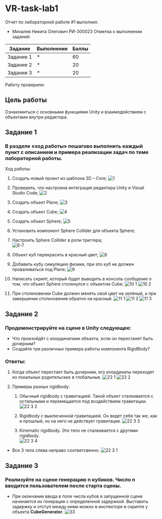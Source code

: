 # VR-task-lab1

Отчет по лабораторной работе #1 выполнил:
- Михалев Никита Олегович РИ-300023
Отметка о выполнении заданий:

| Задание | Выполнение | Баллы |
| ------ | ------ | ------ |
| Задание 1 | * | 60 |
| Задание 2 | * | 20 |
| Задание 3 | * | 20 |

Работу проверили:

## Цель работы
Ознакомиться с основными функциями Unity и взаимодействием с объектами внутри редактора.

## Задание 1
### В разделе «ход работы» пошагово выполнить каждый пункт с описанием и примера реализации задач по теме лабораторной работы.

Ход работы:

1. Создать новый проект из шаблона 3D – Core;
![1](https://user-images.githubusercontent.com/78908105/190860656-a082b367-d715-4e15-b327-a5656c17ed31.png)

2. Проверить, что настроена интеграция редактора Unity и Visual Studio Code;
![2](https://user-images.githubusercontent.com/78908105/190860681-17c3b53d-de32-4b8e-bce3-6d9caabf3bdc.png)

3. Создать объект Plane;
![3](https://user-images.githubusercontent.com/78908105/190860685-280194e9-9b06-45ed-8a3b-5047d683177c.png)

4. Создать объект Cube;
![4](https://user-images.githubusercontent.com/78908105/190860688-32240c91-73b5-4a30-bce9-1c9971e6fa48.png)

5. Создать объект Sphere;
![5](https://user-images.githubusercontent.com/78908105/190860693-0799e17c-69ea-4a57-9eda-be2385785dd2.png)

6. Установить компонент Sphere Collider для объекта Sphere;
7. Настроить Sphere Collider в роли триггера;  
![6-7](https://user-images.githubusercontent.com/78908105/190860695-fb36e117-ba9a-49cd-bba6-fc3a151f876a.png)

8. Объект куб перекрасить в красный цвет;
![8](https://user-images.githubusercontent.com/78908105/190860700-65c28acc-afb1-492a-a745-1e24f6b84c83.png)

9. Добавить кубу симуляцию физики, при это куб не должен проваливаться под Plane;
![9](https://user-images.githubusercontent.com/78908105/190860702-76de8447-d8fe-4a5e-9382-c467980d96e7.png)

10. Написать скрипт, который будет выводить в консоль сообщение о том, что объект Sphere столкнулся с объектом Cube;
![10 1](https://user-images.githubusercontent.com/78908105/190860705-1a946d4d-b631-4ca4-acfa-cfb205ef43ce.png)
![10 2](https://user-images.githubusercontent.com/78908105/190860709-7f315a4e-7d9f-4dc8-a514-83e22e8d1aad.png)

11. При столкновении Cube должен менять свой цвет на зелёный, а при завершении столкновения обратно на красный.
![11 1](https://user-images.githubusercontent.com/78908105/190860711-d02446be-aa93-4700-a07c-53253c5a97ed.png)
![11 2](https://user-images.githubusercontent.com/78908105/190860712-b9ca4284-c30c-4e79-802a-7a60bca8a466.png)
![11 3](https://user-images.githubusercontent.com/78908105/190860713-a6744ed5-37e2-4a03-ba70-32cf519eee60.png)

## Задание 2
### Продемонстрируйте на сцене в Unity следующее:

- Что произойдёт с координатами объекта, если он перестанет быть дочерним?
- Создайте три различных примера работы компонента RigidBody?

### Ответы:

1. Когда объект перестает быть дочерним, его координаты переходят из локальных родительских в глобальные.
![22 1](https://user-images.githubusercontent.com/78908105/190860875-ae228bb3-9d0f-4ff4-b16f-ed99ef17715a.png)
![22 2](https://user-images.githubusercontent.com/78908105/190860877-74de2881-22fc-4cd4-b9df-fde25c3982d9.png)

2. Примеры разных rigidbody: 

    1. Обычный rigidbody с гравитацией. Такой объект сталкивается с остальными и перемещается под воздействием гравитации.
    ![22 3 2](https://user-images.githubusercontent.com/78908105/190861274-b597b2e0-6ed0-4ec2-8793-37637d7f19c1.png)  

    2. Rigidbody с выключенной гравитацией. Он ведет себя так же, как и прошлый, но на него не действует гравитация.
    ![22 3 3](https://user-images.githubusercontent.com/78908105/190861315-f5ec672e-0d23-4401-a12a-1708fdc7d2ca.png)  

    3. Kinematic rigidbody. Это тело не сталкивается с другими rigidbody.  
    ![22 3 4](https://user-images.githubusercontent.com/78908105/190861372-d0e0acbd-6604-45a3-9792-c0f9e6cd389d.png)  

* Все 3 тела слева направо соответсвенно.
![22 3 1](https://user-images.githubusercontent.com/78908105/190861391-28aecb41-32c8-48b4-912a-6bb55b6d5c58.png)

## Задание 3
### Реализуйте на сцене генерацию n кубиков. Число n вводится пользователем после старта сцены.

* При окончании ввода в поле числа кубов в запущенной сцене начинается их генерация с определенной задержкой. Выставить задержку и отступ между ними можно в инспекторе в скрипте у объекта **CubeGenerator**.
![33](https://user-images.githubusercontent.com/78908105/190861599-9279fc1c-adbb-4c91-aae0-2c07ddcb69b2.png)

